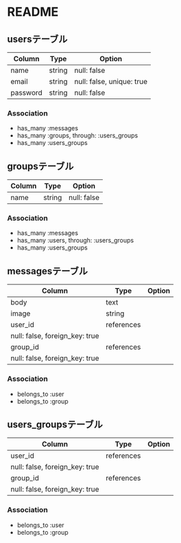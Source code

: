 # README

## usersテーブル

|Column|Type|Option|
|------|----|------|
|name|string|null: false|
|email|string|null: false, unique: true|
|password|string|null: false|

### Association
- has_many :messages
- has_many :groups, through: :users_groups
- has_many :users_groups

## groupsテーブル

|Column|Type|Option|
|------|----|------|
|name|string|null: false|

### Association
- has_many :messages
- has_many :users, through: :users_groups
- has_many :users_groups
## messagesテーブル

|Column|Type|Option|
|------|----|------|
|body|text|
|image|string|
|user_id|references
|null: false, foreign_key: true|
|group_id|references
|null: false, foreign_key: true|

### Association
- belongs_to :user
- belongs_to :group

## users_groupsテーブル

|Column|Type|Option|
|------|----|------|
|user_id|references
|null: false, foreign_key: true|
|group_id|references
|null: false, foreign_key: true|

### Association
- belongs_to :user
- belongs_to :group